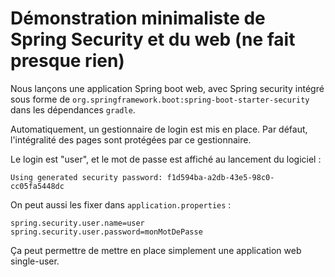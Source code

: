 # Démonstration minimaliste de Spring Security et du web (ne fait presque rien)

Nous lançons une application Spring boot web, avec Spring security intégré sous forme de 
`org.springframework.boot:spring-boot-starter-security` dans les dépendances `gradle`.

Automatiquement, un gestionnaire de login est mis en place. 
Par défaut, l'intégralité des pages sont protégées par ce gestionnaire.

Le login est "user", et le mot de passe est affiché au lancement du logiciel : 
~~~~
Using generated security password: f1d594ba-a2db-43e5-98c0-cc05fa5448dc
~~~~

On peut aussi les fixer dans `application.properties` :
~~~~~
spring.security.user.name=user
spring.security.user.password=monMotDePasse
~~~~~

Ça peut permettre de mettre en place simplement une application web single-user.


